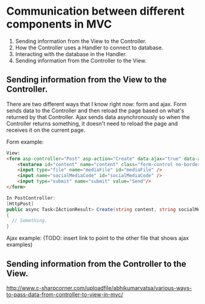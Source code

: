 # Communication between different components in MVC

1. Sending information from the View to the Controller.
2. How the Controller uses a Handler to connect to database.
3. Interacting with the database in the Handler.
4. Sending information from the Controller to the View.

## Sending information from the View to the Controller.

There are two different ways that I know right now: form and ajax.
Form sends data to the Controller and then reload the page based on what's returned by that Controller.
Ajax sends data asynchronously so when the Controller returns something, it doesn't need to reload the page and receives it on the current page.

Form example:
```HTML
View:
<form asp-controller="Post" asp-action="Create" data-ajax="true" data-ajax-method="POST" >
    <textarea id="content" name="content" class="form-control no-border" rows="3" placeholder="What do you want to share?"></textarea>
    <input type="file" name="mediaFile" id="mediaFile" />
    <input name="socialMediaCode" id="socialMediaCode" />
    <input type="submit" name="submit" value="Send"/>
</form>
```
```CS
In PostController:
[HttpPost]
public async Task<IActionResult> Create(string content, string socialMediaCode)
{
  // Something.
}
```

Ajax example:
(TODO: insert link to point to the other file that shows ajax examples)

## Sending information from the Controller to the View.
http://www.c-sharpcorner.com/uploadfile/abhikumarvatsa/various-ways-to-pass-data-from-controller-to-view-in-mvc/
